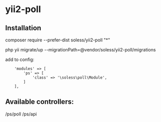 # yii2-poll

## Installation

composer require --prefer-dist soless/yii2-poll "*"

php yii migrate/up --migrationPath=@vendor/soless/yii2-poll/migrations

add to config:
```
    'modules' => [
        'ps' => [
            'class' => '\soless\poll\Module',
        ]
    ],
```

## Available controllers:
/ps/poll
/ps/api
